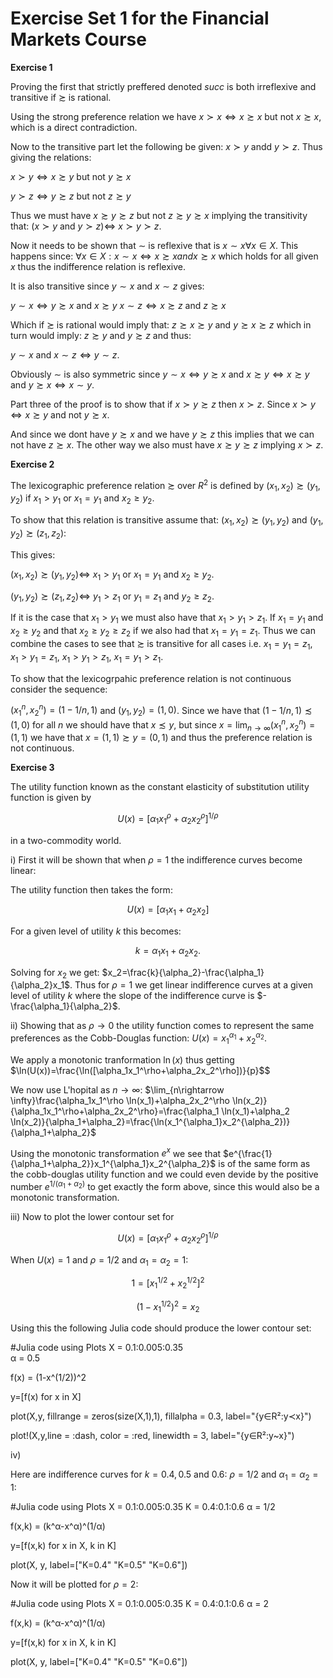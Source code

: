 # Exercise Set 1 for the Financial Markets Course

$\textbf{Exercise 1}$

Proving the first that strictly preffered denoted $succ$ is both irreflexive and transitive if $\succsim$ is rational. 

Using the strong preference relation we have $x\succ x \Leftrightarrow x\succsim x$ but not $x\succsim x$, which is a direct contradiction.


Now to the transitive part let the following be given: $x\succ y$ andd $y \succ z$. Thus giving the relations:

$x \succ y \Leftrightarrow x \succsim y$ but not $y \succsim x$


$y \succ z \Leftrightarrow y \succsim z$ but not $z \succsim y$


Thus we must have $x\succsim y \succsim z$ but not $z \succsim y \succsim x$ implying the transitivity that: $(x\succ y$ and $y \succ z) \Leftrightarrow$ $x\succ y \succ z$.


Now it needs to be shown that $\sim$ is reflexive that is $x\sim x \forall x \in X$. This happens since: $\forall x \in X: x\sim x \Leftrightarrow x\succsim x and x \succsim x$ which holds for all given $x$ thus the indifference relation is reflexive.

It is also transitive since $y\sim x$ and $x\sim z$ gives:

$y \sim x \Leftrightarrow y \succsim x$ and $x\succsim y$
$x \sim z \Leftrightarrow x \succsim z$ and $z\succsim x$


Which if $\succsim$ is rational would imply that: $z\succsim x \succsim y$ and $y\succsim x \succsim z$ which in turn would imply: $z\succsim y$ and $y\succsim z$ and thus:

$y\sim x$ and $x \sim z \Leftrightarrow y \sim z$.

Obviously $\sim$ is also symmetric since $y\sim x \Leftrightarrow y \succsim x$ and $x \succsim y \Leftrightarrow x \succsim y$ and $y \succsim x \Leftrightarrow x \sim y.$



Part three of the proof is to show that if $x \succ y \succsim z$ then $x\succ z$. Since $x \succ y \Leftrightarrow x \succsim y$ and not $y\succsim x$.

And since we dont have $y\succsim x$ and we have $y\succsim z$ this implies that we can not have $z\succsim x$. The other way we also must have $x \succsim y \succsim z$ implying $x \succ z$.



$\textbf{Exercise 2}$

The lexicographic preference relation $\succsim$ over $R^2$ is defined by $(x_1,x_2)\succsim (y_1,y_2)$ if $x_1>y_1$ or $x_1=y_1$ and $x_2 \geq y_2$.


To show that this relation is transitive assume that: $(x_1,x_2) \succsim (y_1,y_2)$ and $(y_1,y_2) \succsim (z_1,z_2)$:

This gives:

$(x_1,x_2)\succsim (y_1,y_2) \Leftrightarrow$ $x_1>y_1$ or $x_1=y_1$ and $x_2 \geq y_2$.

$(y_1,y_2)\succsim (z_1,z_2) \Leftrightarrow$ $y_1>z_1$ or $y_1=z_1$ and $y_2 \geq z_2$.


If it is the case that $x_1>y_1$ we must also have that $x_1>y_1>z_1$. If $x_1=y_1$ and $x_2 \geq y_2$ and that $x_2\geq y_2\geq z_2$ if we also had that $x_1=y_1=z_1$. Thus we can combine the cases to see that $\succsim$ is transitive for all cases i.e. $x_1=y_1=z_1$, $x_1>y_1=z_1$, $x_1>y_1>z_1$, $x_1=y_1>z_1$.




To show that the lexicogrpahic preference relation is not continuous consider the sequence:

$(x_1^n,x_2^n)=(1-1/n,1)$ and $(y_1,y_2)=(1,0)$. Since we have that $(1-1/n,1)\precsim (1,0)$ for all $n$ we should have that $x\precsim y$, but since $x=\lim_{n\rightarrow \infty} (x_1^n,x_2^n)=(1,1)$ we have that $x=(1,1) \succsim y=(0,1)$ and thus the preference relation is not continuous.



$\textbf{Exercise 3}$

The utility function known as the constant elasticity of substitution utility function is given by 

$$U(x)=[\alpha_1x_1^\rho+\alpha_2x_2^\rho]^{1/\rho}$$

in a two-commodity world.


i) First it will be shown that when $\rho=1$
 the indifference curves become linear:

 The utility function then takes the form:

$$U(x)=[\alpha_1x_1+\alpha_2x_2]$$

For a given level of utility $k$ this becomes:

$$k=\alpha_1x_1+\alpha_2x_2.$$

Solving for $x_2$ we get: $x_2=\frac{k}{\alpha_2}-\frac{\alpha_1}{\alpha_2}x_1$. Thus for $\rho=1$ we get linear indifference curves at a given level of utility $k$ where the slope of the indifference curve is $-\frac{\alpha_1}{\alpha_2}$.



ii) Showing that as $\rho \rightarrow 0$ the utility function comes to represent the same preferences as the Cobb-Douglas function: $U(x)=x_1^{\alpha_1}+x_2^{\alpha_2}$.


We apply a monotonic tranformation $\ln(x)$ thus getting $\ln(U(x))=\frac{\ln([\alpha_1x_1^\rho+\alpha_2x_2^\rho])}{p}$$

We now use L'hopital as $n\rightarrow \infty$: $\lim_{n\rightarrow \infty}\frac{\alpha_1x_1^\rho \ln(x_1)+\alpha_2x_2^\rho \ln(x_2)}{\alpha_1x_1^\rho+\alpha_2x_2^\rho}=\frac{\alpha_1 \ln(x_1)+\alpha_2 \ln(x_2)}{\alpha_1+\alpha_2}=\frac{\ln(x_1^{\alpha_1}x_2^{\alpha_2})}{\alpha_1+\alpha_2}$

Using the monotonic transformation $e^x$ we see that $e^{\frac{1}{\alpha_1+\alpha_2}}x_1^{\alpha_1}x_2^{\alpha_2}$ is of the same form as the cobb-douglas utility function and we could even devide by the positive number $e^{1/(\alpha_1+\alpha_2)}$ to get exactly the form above, since this would also be a monotonic transformation.


iii) Now to plot the lower contour set for 

$$U(x)=[\alpha_1x_1^\rho+\alpha_2x_2^\rho]^{1/\rho}$$

When $U(x)=1$ and $\rho=1/2$ and $\alpha_1=\alpha_2=1$:

$$1=[x_1^{1/2}+x_2^{1/2}]^{2}$$

$$(1-x_1^{1/2})^2=x_2$$

Using this the following Julia code should produce the lower contour set:

#Julia code
using Plots
X = 0.1:0.005:0.35     
α = 0.5

f(x) = (1-x^(1/2))^2

y=[f(x) for x in X]

plot(X,y, fillrange = zeros(size(X,1),1), 
fillalpha = 0.3, label="{y∈R²:y≺x}")

plot!(X,y,line = :dash, color = :red, 
linewidth = 3, label="{y∈R²:y~x}")


iv)

Here are indifference curves for $k=0.4,0.5$ and $0.6$: $\rho=1/2$ and $\alpha_1=\alpha_2=1$:

#Julia code
using Plots
X = 0.1:0.005:0.35
K = 0.4:0.1:0.6
α = 1/2

f(x,k) = (k^α-x^α)^(1/α)

y=[f(x,k) for x in X, k in K]

plot(X, y, label=["K=0.4" "K=0.5" "K=0.6"])


Now it will be plotted for $\rho=2$:

#Julia code
using Plots
X = 0.1:0.005:0.35
K = 0.4:0.1:0.6
α = 2

f(x,k) = (k^α-x^α)^(1/α)

y=[f(x,k) for x in X, k in K]

plot(X, y, label=["K=0.4" "K=0.5" "K=0.6"])











